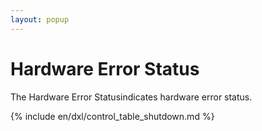 ```yaml
---
layout: popup
---
```


# Hardware Error Status

The Hardware Error Statusindicates hardware error status.

{% include en/dxl/control_table_shutdown.md %}

